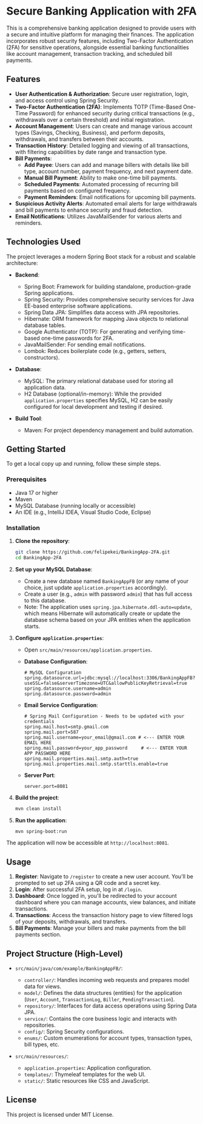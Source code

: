 # Secure Banking Application with 2FA

This is a comprehensive banking application designed to provide users with a secure and intuitive platform for managing their finances. The application incorporates robust security features, including Two-Factor Authentication (2FA) for sensitive operations, alongside essential banking functionalities like account management, transaction tracking, and scheduled bill payments.

## Features

- **User Authentication & Authorization**: Secure user registration, login, and access control using Spring Security.
- **Two-Factor Authentication (2FA)**: Implements TOTP (Time-Based One-Time Password) for enhanced security during critical transactions (e.g., withdrawals over a certain threshold) and initial registration.
- **Account Management**: Users can create and manage various account types (Savings, Checking, Business), and perform deposits, withdrawals, and transfers between their accounts.
- **Transaction History**: Detailed logging and viewing of all transactions, with filtering capabilities by date range and transaction type.
- **Bill Payments**:
  - **Add Payee**: Users can add and manage billers with details like bill type, account number, payment frequency, and next payment date.
  - **Manual Bill Payment**: Ability to make one-time bill payments.
  - **Scheduled Payments**: Automated processing of recurring bill payments based on configured frequency.
  - **Payment Reminders**: Email notifications for upcoming bill payments.
- **Suspicious Activity Alerts**: Automated email alerts for large withdrawals and bill payments to enhance security and fraud detection.
- **Email Notifications**: Utilizes JavaMailSender for various alerts and reminders.

## Technologies Used

The project leverages a modern Spring Boot stack for a robust and scalable architecture:

- **Backend**:
  - Spring Boot: Framework for building standalone, production-grade Spring applications.
  - Spring Security: Provides comprehensive security services for Java EE-based enterprise software applications.
  - Spring Data JPA: Simplifies data access with JPA repositories.
  - Hibernate: ORM framework for mapping Java objects to relational database tables.
  - Google Authenticator (TOTP): For generating and verifying time-based one-time passwords for 2FA.
  - JavaMailSender: For sending email notifications.
  - Lombok: Reduces boilerplate code (e.g., getters, setters, constructors).

- **Database**:
  - MySQL: The primary relational database used for storing all application data.
  - H2 Database (optional/in-memory): While the provided `application.properties` specifies MySQL, H2 can be easily configured for local development and testing if desired.

- **Build Tool**:
  - Maven: For project dependency management and build automation.

## Getting Started

To get a local copy up and running, follow these simple steps.

### Prerequisites

- Java 17 or higher
- Maven
- MySQL Database (running locally or accessible)
- An IDE (e.g., IntelliJ IDEA, Visual Studio Code, Eclipse)

### Installation

1. **Clone the repository**:
    ```bash
    git clone https://github.com/felipekei/BankingApp-2FA.git
    cd BankingApp-2FA
    ```

2. **Set up your MySQL Database**:
    - Create a new database named `BankingAppFB` (or any name of your choice, just update `application.properties` accordingly).
    - Create a user (e.g., `admin` with password `admin`) that has full access to this database.
    - Note: The application uses `spring.jpa.hibernate.ddl-auto=update`, which means Hibernate will automatically create or update the database schema based on your JPA entities when the application starts.

3. **Configure `application.properties`**:
    - Open `src/main/resources/application.properties`.
    
    - **Database Configuration**:
      ```properties
      # MySQL Configuration
      spring.datasource.url=jdbc:mysql://localhost:3306/BankingAppFB?useSSL=false&serverTimezone=UTC&allowPublicKeyRetrieval=true
      spring.datasource.username=admin
      spring.datasource.password=admin
      ```

    - **Email Service Configuration**:
      ```properties
      # Spring Mail Configuration - Needs to be updated with your credentials
      spring.mail.host=smtp.gmail.com
      spring.mail.port=587
      spring.mail.username=your_email@gmail.com # <--- ENTER YOUR EMAIL HERE
      spring.mail.password=your_app_password     # <--- ENTER YOUR APP PASSWORD HERE
      spring.mail.properties.mail.smtp.auth=true
      spring.mail.properties.mail.smtp.starttls.enable=true
      ```

    - **Server Port**:
      ```properties
      server.port=8081
      ```

4. **Build the project**:
    ```bash
    mvn clean install
    ```

5. **Run the application**:
    ```bash
    mvn spring-boot:run
    ```

The application will now be accessible at `http://localhost:8081`.

## Usage

1. **Register**: Navigate to `/register` to create a new user account. You'll be prompted to set up 2FA using a QR code and a secret key.
2. **Login**: After successful 2FA setup, log in at `/login`.
3. **Dashboard**: Once logged in, you'll be redirected to your account dashboard where you can manage accounts, view balances, and initiate transactions.
4. **Transactions**: Access the transaction history page to view filtered logs of your deposits, withdrawals, and transfers.
5. **Bill Payments**: Manage your billers and make payments from the bill payments section.

## Project Structure (High-Level)

- `src/main/java/com/example/BankingAppFB/`:
  - `controller/`: Handles incoming web requests and prepares model data for views.
  - `model/`: Defines the data structures (entities) for the application (`User`, `Account`, `TransactionLog`, `Biller`, `PendingTransaction`).
  - `repository/`: Interfaces for data access operations using Spring Data JPA.
  - `service/`: Contains the core business logic and interacts with repositories.
  - `config/`: Spring Security configurations.
  - `enums/`: Custom enumerations for account types, transaction types, bill types, etc.

- `src/main/resources/`:
  - `application.properties`: Application configuration.
  - `templates/`: Thymeleaf templates for the web UI.
  - `static/`: Static resources like CSS and JavaScript.

## License
This project is licensed under MIT License.
